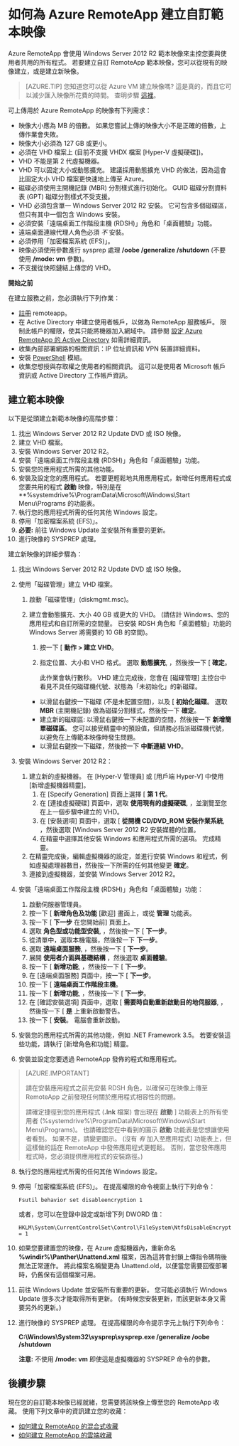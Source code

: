 <properties
    pageTitle="如何為 Azure RemoteApp 建立自訂範本映像 | Microsoft Azure"
    description="了解如何為 Azure RemoteApp 建立自訂範本映像 您可以使用此範本與混合式或雲端集合搭配。"
    services="remoteapp"
    documentationCenter=""
    authors="lizap"
    manager="mbaldwin"
    editor=""/>

<tags
    ms.service="remoteapp"
    ms.workload="compute"
    ms.tgt_pltfrm="na"
    ms.devlang="na"
    ms.topic="article"
    ms.date="09/12/2015" 
    ms.author="elizapo"/>

# 如何為 Azure RemoteApp 建立自訂範本映像
Azure RemoteApp 會使用 Windows Server 2012 R2 範本映像來主控您要與使用者共用的所有程式。 若要建立自訂 RemoteApp 範本映像，您可以從現有的映像建立，或是建立新映像。 


> [AZURE.TIP] 您知道您可以從 Azure VM 建立映像嗎? 這是真的，而且它可以減少匯入映像所花費的時間。 查明步驟 [這裡](remoteapp-image-on-azurevm.md)。

可上傳用於 Azure RemoteApp 的映像有下列需求：


- 映像大小應為 MB 的倍數。 如果您嘗試上傳的映像大小不是正確的倍數，上傳作業會失敗。
- 映像大小必須為 127 GB 或更小。
- 必須在 VHD 檔案上 (目前不支援 VHDX 檔案 [Hyper-V 虛擬硬碟])。
- VHD 不能是第 2 代虛擬機器。
- VHD 可以固定大小或動態擴充。 建議採用動態擴充 VHD 的做法，因為這會比固定大小 VHD 檔案更快速地上傳至 Azure。
- 磁碟必須使用主開機記錄 (MBR) 分割樣式進行初始化。 GUID 磁碟分割資料表 (GPT) 磁碟分割樣式不受支援。
- VHD 必須包含單一 Windows Server 2012 R2 安裝。 它可包含多個磁碟區，但只有其中一個包含 Windows 安裝。
- 必須安裝「遠端桌面工作階段主機 (RDSH)」角色和「桌面體驗」功能。
- 遠端桌面連線代理人角色必須 *不* 安裝。
- 必須停用「加密檔案系統 (EFS)」。
- 映像必須使用參數進行 sysprep 處理 **/oobe /generalize /shutdown** (不要使用 **/mode: vm** 參數)。
- 不支援從快照鏈結上傳您的 VHD。


**開始之前**

在建立服務之前，您必須執行下列作業：

- [註冊](http://azure.microsoft.com/services/remoteapp/) remoteapp。
- 在 Active Directory 中建立使用者帳戶，以做為 RemoteApp 服務帳戶。 限制此帳戶的權限，使其只能將機器加入網域中。 請參閱 [設定 Azure RemoteApp 的 Active Directory](remoteapp-ad.md) 如需詳細資訊。
- 收集內部部署網路的相關資訊：IP 位址資訊和 VPN 裝置詳細資料。
- 安裝 [PowerShell](../install-configure-powershell.md) 模組。
- 收集您想授與存取權之使用者的相關資訊。 這可以是使用者 Microsoft 帳戶資訊或 Active Directory 工作帳戶資訊。



## 建立範本映像 ##

以下是從頭建立新範本映像的高階步驟：

1.  找出 Windows Server 2012 R2 Update DVD 或 ISO 映像。
2.  建立 VHD 檔案。
4.  安裝 Windows Server 2012 R2。
5.  安裝「遠端桌面工作階段主機 (RDSH)」角色和「桌面體驗」功能。
6.  安裝您的應用程式所需的其他功能。
7.  安裝及設定您的應用程式。 若要更輕鬆地共用應用程式，新增任何應用程式或您要共用的程式 **啟動** 映像，特別是在 **%systemdrive%\ProgramData\Microsoft\Windows\Start Menu\Programs 的功能表。
8.  執行您的應用程式所需的任何其他 Windows 設定。
9.  停用「加密檔案系統 (EFS)」。
10. **必要:** 前往 Windows Update 並安裝所有重要的更新。
9.  進行映像的 SYSPREP 處理。

建立新映像的詳細步驟為：

1.  找出 Windows Server 2012 R2 Update DVD 或 ISO 映像。
2.  使用「磁碟管理」建立 VHD 檔案。
    1.  啟動「磁碟管理」(diskmgmt.msc)。
    2.  建立會動態擴充、大小 40 GB 或更大的 VHD。 (請估計 Windows、您的應用程式和自訂所需的空間量。 已安裝 RDSH 角色和「桌面體驗」功能的 Windows Server 將需要約 10 GB 的空間)。
        1.  按一下 [ **動作 > 建立 VHD**。
        2.  指定位置、大小和 VHD 格式。 選取 **動態擴充**, ，然後按一下 [ **確定**。

            此作業會執行數秒。 VHD 建立完成後，您會在 [磁碟管理] 主控台中看見不具任何磁碟機代號、狀態為「未初始化」的新磁碟。

        - 以滑鼠右鍵按一下磁碟 (不是未配置空間)，以及 [ **初始化磁碟**。 選取 **MBR** (主開機記錄) 做為磁碟分割樣式，然後按一下 **確定**。
        - 建立新的磁碟區: 以滑鼠右鍵按一下未配置的空間，然後按一下 **新增簡單磁碟區**。 您可以接受精靈中的預設值，但請務必指派磁碟機代號，以避免在上傳範本映像時發生問題。
        - 以滑鼠右鍵按一下磁碟，然後按一下 **中斷連結 VHD**。





1. 安裝 Windows Server 2012 R2：
    1. 建立新的虛擬機器。 在 [Hyper-V 管理員] 或 [用戶端 Hyper-V] 中使用 [新增虛擬機器精靈]。
        1. 在 [Specify Generation] 頁面上選擇 [  **第 1 代**。
        2. 在 [連接虛擬硬碟] 頁面中，選取 **使用現有的虛擬硬碟**, ，並瀏覽至您在上一個步驟中建立的 VHD。
        2. 在 [安裝選項] 頁面中，選取 [ **從開機 CD/DVD_ROM 安裝作業系統**, ，然後選取 [Windows Server 2012 R2 安裝媒體的位置。
        3. 在精靈中選擇其他安裝 Windows 和應用程式所需的選項。 完成精靈。
    2.  在精靈完成後，編輯虛擬機器的設定，並進行安裝 Windows 和程式，例如虛擬處理器數目，然後按一下所需的任何其他變更 **確定**。
    4.  連接到虛擬機器，並安裝 Windows Server 2012 R2。
1. 安裝「遠端桌面工作階段主機 (RDSH)」角色和「桌面體驗」功能：
    1. 啟動伺服器管理員。
    2. 按一下 [ **新增角色及功能** [歡迎] 畫面上，或從 **管理** 功能表。
    3. 按一下 [ **下一步** 在您開始前] 頁面上。
    4. 選取 **角色型或功能型安裝**, ，然後按一下 [ **下一步**。
    5. 從清單中，選取本機電腦，然後按一下 **下一步**。
    6. 選取 **遠端桌面服務**, ，然後按一下 [ **下一步**。
    7. 展開 **使用者介面與基礎結構** ，然後選取 **桌面體驗**。
    8. 按一下 [ **新增功能**, ，然後按一下 [ **下一步**。
    9. 在 [遠端桌面服務] 頁面中，按一下 [ **下一步**。
    10. 按一下 [ **遠端桌面工作階段主機**。
    11. 按一下 [ **新增功能**, ，然後按一下 [ **下一步**。
    12. 在 [確認安裝選項] 頁面中，選取 [ **需要時自動重新啟動目的地伺服器**, ，然後按一下 [ **是** 上重新啟動警告。
    13. 按一下 [ **安裝**。 電腦會重新啟動。
1.  安裝您的應用程式所需的其他功能，例如 .NET Framework 3.5。 若要安裝這些功能，請執行 [新增角色和功能] 精靈。
7.  安裝並設定您要透過 RemoteApp 發佈的程式和應用程式。

>[AZURE.IMPORTANT]
>
>請在安裝應用程式之前先安裝 RDSH 角色，以確保可在映像上傳至 RemoteApp 之前發現任何關於應用程式相容性的問題。
>
>請確定捷徑到您的應用程式 (**.lnk** 檔案) 會出現在 **啟動** ] 功能表上的所有使用者 (%systemdrive%\ProgramData\Microsoft\Windows\Start Menu\Programs)。 也請確認您在中看到的圖示 **啟動** 功能表是您想讓使用者看到。 如果不是，請變更圖示。 (沒有 *有* 加入至應用程式] 功能表上，但這樣做的話在 RemoteApp 中發佈應用程式更輕鬆。 否則，當您發佈應用程式時，您必須提供應用程式的安裝路徑。)


8.  執行您的應用程式所需的任何其他 Windows 設定。
9.  停用「加密檔案系統 (EFS)」。 在提高權限的命令視窗上執行下列命令：

        Fsutil behavior set disableencryption 1

    或者，您可以在登錄中設定或新增下列 DWORD 值：

        HKLM\System\CurrentControlSet\Control\FileSystem\NtfsDisableEncryption = 1
9.  如果您要建置您的映像，在 Azure 虛擬機器內，重新命名 **\%windir%\Panther\Unattend.xml** 檔案，因為這將會封鎖上傳指令碼稍後無法正常運作。 將此檔案名稱變更為 Unattend.old，以便當您需要回復部署時，仍舊保有這個檔案可用。
10. 前往 Windows Update 並安裝所有重要的更新。 您可能必須執行 Windows Update 很多次才能取得所有更新。 (有時候您安裝更新，而該更新本身又需要另外的更新。)
10. 進行映像的 SYSPREP 處理。 在提高權限的命令提示字元上執行下列命令：

    **C:\Windows\System32\sysprep\sysprep.exe /generalize /oobe /shutdown**

    **注意:** 不使用 **/mode: vm** 即使這是虛擬機器的 SYSPREP 命令的參數。


## 後續步驟 ##
現在您的自訂範本映像已經就緒，您需要將該映像上傳至您的 RemoteApp 收藏。 使用下列文章中的資訊建立您的收藏：


- [如何建立 RemoteApp 的混合式收藏](remoteapp-create-hybrid-deployment.md)
- [如何建立 RemoteApp 的雲端收藏](remoteapp-create-cloud-deployment.md)
 
